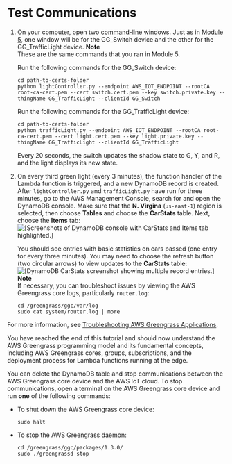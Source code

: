 # Test Communications<a name="comms-test"></a>

1. On your computer, open two [command\-line](https://en.wikipedia.org/wiki/Command-line_interface) windows\. Just as in [Module 5](module5.md), one window will be for the GG\_Switch device and the other for the GG\_TrafficLight device\.
**Note**  
These are the same commands that you ran in Module 5\.

   Run the following commands for the GG\_Switch device:

   ```
   cd path-to-certs-folder
   python lightController.py --endpoint AWS_IOT_ENDPOINT --rootCA root-ca-cert.pem --cert switch.cert.pem --key switch.private.key --thingName GG_TrafficLight --clientId GG_Switch
   ```

   Run the following commands for the GG\_TrafficLight device:

   ```
   cd path-to-certs-folder
   python trafficLight.py --endpoint AWS_IOT_ENDPOINT --rootCA root-ca-cert.pem --cert light.cert.pem --key light.private.key --thingName GG_TrafficLight --clientId GG_TrafficLight
   ```

   Every 20 seconds, the switch updates the shadow state to G, Y, and R, and the light displays its new state\.

1. On every third green light \(every 3 minutes\), the function handler of the Lambda function is triggered, and a new DynamoDB record is created\. After `lightController.py` and `trafficLight.py` have run for three minutes, go to the AWS Management Console, search for and open the DynamoDB console\. Make sure that the **N\. Virgina** \(`us-east-1`\) region is selected, then choose **Tables** and choose the **CarStats** table\. Next, choose the **Items** tab:  
![\[Screenshots of DynamoDB console with CarStats and Items tab highlighted.\]](http://docs.aws.amazon.com/greengrass/latest/developerguide/images/gg-get-started-099.png)

   You should see entries with basic statistics on cars passed \(one entry for every three minutes\)\. You may need to choose the refresh button \(two circular arrows\) to view updates to the **CarStats** table:  
![\[DynamoDB CarStats screenshot showing multiple record entries.\]](http://docs.aws.amazon.com/greengrass/latest/developerguide/images/gg-get-started-100.png)
**Note**  
If necessary, you can troubleshoot issues by viewing the AWS Greengrass core logs, particularly `router.log`:  

   ```
   cd /greengrass/ggc/var/log
   sudo cat system/router.log | more
   ```
For more information, see [Troubleshooting AWS Greengrass Applications](gg-troubleshooting.md)\.

You have reached the end of this tutorial and should now understand the AWS Greengrass programming model and its fundamental concepts, including AWS Greengrass cores, groups, subscriptions, and the deployment process for Lambda functions running at the edge\.

You can delete the DynamoDB table and stop communications between the AWS Greengrass core device and the AWS IoT cloud\. To stop communications, open a terminal on the AWS Greengrass core device and run **one** of the following commands:

+ To shut down the AWS Greengrass core device:

  ```
  sudo halt
  ```

+ To stop the AWS Greengrass daemon:

  ```
  cd /greengrass/ggc/packages/1.3.0/
  sudo ./greengrassd stop
  ```